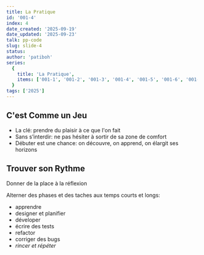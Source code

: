 ```yaml
---
title: La Pratique
id: '001-4'
index: 4
date_created: '2025-09-19'
date_updated: '2025-09-23'
talk: pp-code
slug: slide-4
status: 
author: 'patiboh'
series:
  {
    title: 'La Pratique',
    items: ['001-1', '001-2', '001-3', '001-4', '001-5', '001-6', '001-7', '001-8'],
  }
tags: ['2025']
---
```

## C'est Comme un Jeu

- La clé: prendre du plaisir à ce que l'on fait
- Sans s’interdir: ne pas hésiter à sortir de sa zone de comfort
- Débuter est une chance: on découvre, on apprend, on élargit ses horizons

## Trouver son Rythme

Donner de la place à la réflexion

Alterner des phases et des taches aux temps courts et longs:

- apprendre
- designer et planifier
- déveloper
- écrire des tests
- refactor
- corriger des bugs
- *rincer et répéter*
